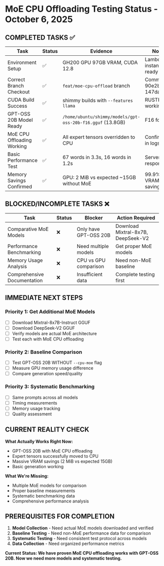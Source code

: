 # MoE CPU Offloading Testing Status - October 6, 2025

## COMPLETED TASKS ✅

| Task | Status | Evidence | Notes |
|------|---------|----------|-------|
| Environment Setup | ✅ | GH200 GPU 97GB VRAM, CUDA 12.8 | Lambda instance ready |
| Correct Branch Checkout | ✅ | `feat/moe-cpu-offload` branch | Commits 90e2b63, 147dab6 |
| CUDA Build Success | ✅ | shimmy builds with `--features llama` | RUSTFLAGS working |
| GPT-OSS 20B Model Ready | ✅ | `/home/ubuntu/shimmy/models/gpt-oss-20b-f16.gguf` (13.8GB) | F16 format |
| MoE CPU Offloading Working | ✅ | All expert tensors overridden to CPU | Confirmed in logs |
| Basic Performance Test | ✅ | 67 words in 3.3s, 16 words in 1.2s | Server responding |
| Memory Savings Confirmed | ✅ | GPU: 2 MiB vs expected ~15GB without MoE | 99.9% VRAM savings |

## BLOCKED/INCOMPLETE TASKS ❌

| Task | Status | Blocker | Action Required |
|------|---------|---------|-----------------|
| Comparative MoE Models | ❌ | Only have GPT-OSS 20B | Download Mixtral-8x7B, DeepSeek-V2 |
| Performance Benchmarking | ❌ | Need multiple models | Get proper MoE models |
| Memory Usage Analysis | ❌ | CPU vs GPU comparison | Need non-MoE baseline |
| Comprehensive Documentation | ❌ | Insufficient data | Complete testing first |

## IMMEDIATE NEXT STEPS

### Priority 1: Get Additional MoE Models
- [ ] Download Mixtral-8x7B-Instruct GGUF
- [ ] Download DeepSeek-V2 GGUF
- [ ] Verify models are actual MoE architecture
- [ ] Test each with MoE CPU offloading

### Priority 2: Baseline Comparison
- [ ] Test GPT-OSS 20B WITHOUT `--cpu-moe` flag
- [ ] Measure GPU memory usage difference
- [ ] Compare generation speed/quality

### Priority 3: Systematic Benchmarking
- [ ] Same prompts across all models
- [ ] Timing measurements
- [ ] Memory usage tracking
- [ ] Quality assessment

## CURRENT REALITY CHECK

**What Actually Works Right Now:**
- GPT-OSS 20B with MoE CPU offloading
- Expert tensors successfully moved to CPU
- Massive VRAM savings (2 MiB vs expected 15GB)
- Basic generation working

**What We're Missing:**
- Multiple MoE models for comparison
- Proper baseline measurements
- Systematic benchmarking data
- Comprehensive performance analysis

## PREREQUISITES FOR COMPLETION

1. **Model Collection** - Need actual MoE models downloaded and verified
2. **Baseline Testing** - Need non-MoE performance data for comparison
3. **Systematic Testing** - Need consistent test protocol across models
4. **Data Collection** - Need organized performance metrics

**Current Status: We have proven MoE CPU offloading works with GPT-OSS 20B. Now we need more models and systematic testing.**
